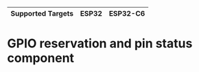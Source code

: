 | Supported Targets | ESP32 | ESP32-C6 |
| ----------------- | ----- | -------- |
# GPIO reservation and pin status component

